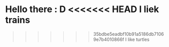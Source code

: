 Hello there : D
<<<<<<< HEAD
I liek trains
=======
>>>>>>> 35bdbe5eadbf10b91a5186db71069e7b4010866f
I like turtles
